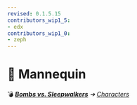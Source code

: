 ```yaml
---
revised: 0.1.5.15
contributors_wip1_5:
- edx
contributors_wip1_0:
- zeph
---
```


# 📄 Mannequin

💣 ***[Bombs vs. Sleepwalkers][home]** ➔ [Characters][characters]*

[home]: /README.md
[characters]: /characters/readme.md
